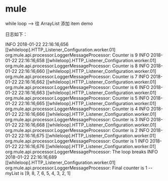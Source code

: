 # mule

while loop --> 往 ArrayList 添加 item demo

日志如下：

INFO  2018-01-22 22:16:16,656 [[whileloop].HTTP_Listener_Configuration.worker.01] org.mule.api.processor.LoggerMessageProcessor: Counter is 9
INFO  2018-01-22 22:16:16,658 [[whileloop].HTTP_Listener_Configuration.worker.01] org.mule.api.processor.LoggerMessageProcessor: Counter is 8
INFO  2018-01-22 22:16:16,660 [[whileloop].HTTP_Listener_Configuration.worker.01] org.mule.api.processor.LoggerMessageProcessor: Counter is 7
INFO  2018-01-22 22:16:16,662 [[whileloop].HTTP_Listener_Configuration.worker.01] org.mule.api.processor.LoggerMessageProcessor: Counter is 6
INFO  2018-01-22 22:16:16,663 [[whileloop].HTTP_Listener_Configuration.worker.01] org.mule.api.processor.LoggerMessageProcessor: Counter is 5
INFO  2018-01-22 22:16:16,665 [[whileloop].HTTP_Listener_Configuration.worker.01] org.mule.api.processor.LoggerMessageProcessor: Counter is 4
INFO  2018-01-22 22:16:16,666 [[whileloop].HTTP_Listener_Configuration.worker.01] org.mule.api.processor.LoggerMessageProcessor: Counter is 3
INFO  2018-01-22 22:16:16,668 [[whileloop].HTTP_Listener_Configuration.worker.01] org.mule.api.processor.LoggerMessageProcessor: Counter is 2
INFO  2018-01-22 22:16:16,675 [[whileloop].HTTP_Listener_Configuration.worker.01] org.mule.api.processor.LoggerMessageProcessor: Counter is 1
INFO  2018-01-22 22:16:16,676 [[whileloop].HTTP_Listener_Configuration.worker.01] org.mule.api.processor.LoggerMessageProcessor: The loop breaks
INFO  2018-01-22 22:16:16,689 [[whileloop].HTTP_Listener_Configuration.worker.01] org.mule.api.processor.LoggerMessageProcessor: Final counter is 1 -- myList is [9, 8, 7, 6, 5, 4, 3, 2, 1]
